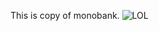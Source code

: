 This is copy of monobank.
![LOL]([[http://url/to/img.png](https://latifundist.com/media/company/600-s/00/01/1678/spar-118912.png)])
